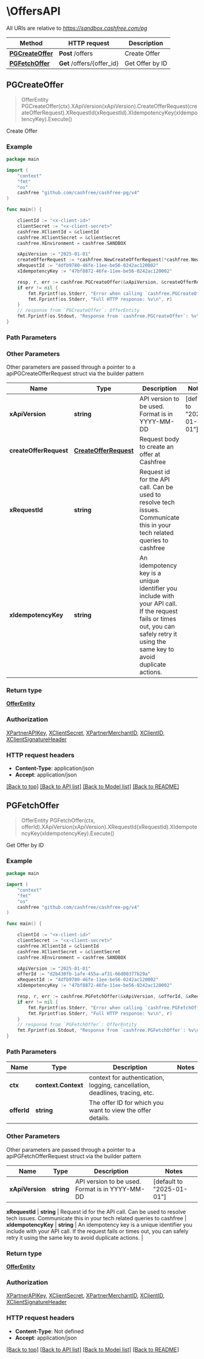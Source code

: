 # \OffersAPI

All URIs are relative to *https://sandbox.cashfree.com/pg*

Method | HTTP request | Description
------------- | ------------- | -------------
[**PGCreateOffer**](OffersAPI.md#PGCreateOffer) | **Post** /offers | Create Offer
[**PGFetchOffer**](OffersAPI.md#PGFetchOffer) | **Get** /offers/{offer_id} | Get Offer by ID



## PGCreateOffer

> OfferEntity PGCreateOffer(ctx).XApiVersion(xApiVersion).CreateOfferRequest(createOfferRequest).XRequestId(xRequestId).XIdempotencyKey(xIdempotencyKey).Execute()

Create Offer



### Example

```go
package main

import (
    "context"
    "fmt"
    "os"
    cashfree "github.com/cashfree/cashfree-pg/v4"
)

func main() {

    clientId := "<x-client-id>"
	clientSecret := "<x-client-secret>"
	cashfree.XClientId = &clientId
	cashfree.XClientSecret = &clientSecret
	cashfree.XEnvironment = cashfree.SANDBOX

    xApiVersion := "2025-01-01" 
    createOfferRequest := *cashfree.NewCreateOfferRequest(*cashfree.NewOfferMeta("Test Offer", "Lorem ipsum dolor sit amet, consectetur adipiscing elit", "CFTESTOFFER", "2023-03-21T08:09:51Z", "2023-03-29T08:09:51Z"), *cashfree.NewOfferTnc("text", "Lorem ipsum dolor sit amet, consectetur adipiscing elit"), *cashfree.NewOfferDetails("DISCOUNT_AND_CASHBACK"), *cashfree.NewOfferValidations(float32(1), cashfree.OfferValidationsResponse_payment_method{OfferAll: cashfree.NewOfferAll(map[string]interface{}(123))})) 
    xRequestId := "4dfb9780-46fe-11ee-be56-0242ac120002" 
    xIdempotencyKey := "47bf8872-46fe-11ee-be56-0242ac120002" 

    resp, r, err := cashfree.PGCreateOffer(&xApiVersion, &createOfferRequest, &xRequestId, &xIdempotencyKey, nil)
    if err != nil {
        fmt.Fprintf(os.Stderr, "Error when calling `cashfree.PGCreateOffer``: %v\n", err)
        fmt.Fprintf(os.Stderr, "Full HTTP response: %v\n", r)
    }
    // response from `PGCreateOffer`: OfferEntity
    fmt.Fprintf(os.Stdout, "Response from `cashfree.PGCreateOffer`: %v\n", resp)
}
```

### Path Parameters



### Other Parameters

Other parameters are passed through a pointer to a apiPGCreateOfferRequest struct via the builder pattern


Name | Type | Description  | Notes
------------- | ------------- | ------------- | -------------
 **xApiVersion** | **string** | API version to be used. Format is in YYYY-MM-DD | [default to &quot;2025-01-01&quot;]
 **createOfferRequest** | [**CreateOfferRequest**](CreateOfferRequest.md) | Request body to create an offer at Cashfree | 
 **xRequestId** | **string** | Request id for the API call. Can be used to resolve tech issues. Communicate this in your tech related queries to cashfree | 
 **xIdempotencyKey** | **string** | An idempotency key is a unique identifier you include with your API call. If the request fails or times out, you can safely retry it using the same key to avoid duplicate actions.   | 

### Return type

[**OfferEntity**](OfferEntity.md)

### Authorization

[XPartnerAPIKey](../README.md#XPartnerAPIKey), [XClientSecret](../README.md#XClientSecret), [XPartnerMerchantID](../README.md#XPartnerMerchantID), [XClientID](../README.md#XClientID), [XClientSignatureHeader](../README.md#XClientSignatureHeader)

### HTTP request headers

- **Content-Type**: application/json
- **Accept**: application/json

[[Back to top]](#) [[Back to API list]](../README.md#documentation-for-api-endpoints)
[[Back to Model list]](../README.md#documentation-for-models)
[[Back to README]](../README.md)


## PGFetchOffer

> OfferEntity PGFetchOffer(ctx, offerId).XApiVersion(xApiVersion).XRequestId(xRequestId).XIdempotencyKey(xIdempotencyKey).Execute()

Get Offer by ID



### Example

```go
package main

import (
    "context"
    "fmt"
    "os"
    cashfree "github.com/cashfree/cashfree-pg/v4"
)

func main() {

    clientId := "<x-client-id>"
	clientSecret := "<x-client-secret>"
	cashfree.XClientId = &clientId
	cashfree.XClientSecret = &clientSecret
	cashfree.XEnvironment = cashfree.SANDBOX

    xApiVersion := "2025-01-01" 
    offerId := "d2b430fb-1afe-455a-af31-66d00377b29a" 
    xRequestId := "4dfb9780-46fe-11ee-be56-0242ac120002" 
    xIdempotencyKey := "47bf8872-46fe-11ee-be56-0242ac120002" 

    resp, r, err := cashfree.PGFetchOffer(&xApiVersion, &offerId, &xRequestId, &xIdempotencyKey, nil)
    if err != nil {
        fmt.Fprintf(os.Stderr, "Error when calling `cashfree.PGFetchOffer``: %v\n", err)
        fmt.Fprintf(os.Stderr, "Full HTTP response: %v\n", r)
    }
    // response from `PGFetchOffer`: OfferEntity
    fmt.Fprintf(os.Stdout, "Response from `cashfree.PGFetchOffer`: %v\n", resp)
}
```

### Path Parameters


Name | Type | Description  | Notes
------------- | ------------- | ------------- | -------------
**ctx** | **context.Context** | context for authentication, logging, cancellation, deadlines, tracing, etc.
**offerId** | **string** | The offer ID for which you want to view the offer details. | 

### Other Parameters

Other parameters are passed through a pointer to a apiPGFetchOfferRequest struct via the builder pattern


Name | Type | Description  | Notes
------------- | ------------- | ------------- | -------------
 **xApiVersion** | **string** | API version to be used. Format is in YYYY-MM-DD | [default to &quot;2025-01-01&quot;]

 **xRequestId** | **string** | Request id for the API call. Can be used to resolve tech issues. Communicate this in your tech related queries to cashfree | 
 **xIdempotencyKey** | **string** | An idempotency key is a unique identifier you include with your API call. If the request fails or times out, you can safely retry it using the same key to avoid duplicate actions.   | 

### Return type

[**OfferEntity**](OfferEntity.md)

### Authorization

[XPartnerAPIKey](../README.md#XPartnerAPIKey), [XClientSecret](../README.md#XClientSecret), [XPartnerMerchantID](../README.md#XPartnerMerchantID), [XClientID](../README.md#XClientID), [XClientSignatureHeader](../README.md#XClientSignatureHeader)

### HTTP request headers

- **Content-Type**: Not defined
- **Accept**: application/json

[[Back to top]](#) [[Back to API list]](../README.md#documentation-for-api-endpoints)
[[Back to Model list]](../README.md#documentation-for-models)
[[Back to README]](../README.md)

